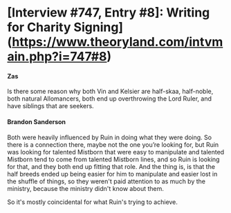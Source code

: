 # [Interview #747, Entry #8]: Writing for Charity Signing](https://www.theoryland.com/intvmain.php?i=747#8)

#### Zas

Is there some reason why both Vin and Kelsier are half-skaa, half-noble, both natural Allomancers, both end up overthrowing the Lord Ruler, and have siblings that are seekers.

#### Brandon Sanderson

Both were heavily influenced by Ruin in doing what they were doing. So there is a connection there, maybe not the one you’re looking for, but Ruin was looking for talented Mistborn that were easy to manipulate and talented Mistborn tend to come from talented Mistborn lines, and so Ruin is looking for that, and they both end up fitting that role. And the thing is, is that the half breeds ended up being easier for him to manipulate and easier lost in the shuffle of things, so they weren't paid attention to as much by the ministry, because the ministry didn't know about them.

So it's mostly coincidental for what Ruin's trying to achieve.

